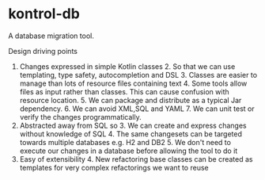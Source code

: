 # kontrol-db

A database migration tool.

Design driving points

1. Changes expressed in simple Kotlin classes
   2. So that we can use templating, type safety, autocompletion and DSL
   3. Classes are easier to manage than lots of resource files containing text
   4. Some tools allow files as input rather than classes. This can cause confusion with resource location.
   5. We can package and distribute as a typical Jar dependency.
   6. We can avoid XML,SQL and YAML
   7. We can unit test or verify the changes programmatically.
2. Abstracted away from SQL so
   3. We can create and express changes without knowledge of SQL
   4. The same changesets can be targeted towards multiple databases e.g. H2 and DB2
   5. We don't need to execute our changes in a database before allowing the tool to do it
3. Easy of extensibility
   4. New refactoring base classes can be created as templates for very complex refactorings we want to reuse

